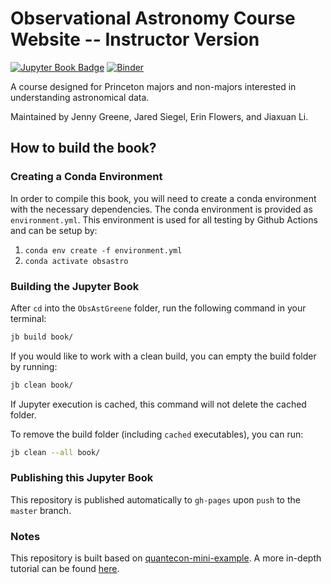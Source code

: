 # Observational Astronomy Course Website -- Instructor Version

[![Jupyter Book Badge](https://jupyterbook.org/badge.svg)](<http://jiaxuanli.me/ObsAstGreene/docs/index.html>)
[![Binder](https://mybinder.org/badge_logo.svg)](https://mybinder.org/v2/gh/AstroJacobLi/ObsAstGreene/HEAD)

A course designed for Princeton majors and non-majors interested in understanding astronomical data. 

Maintained by Jenny Greene, Jared Siegel, Erin Flowers, and Jiaxuan Li. 

## How to build the book?
### Creating a Conda Environment
In order to compile this book, you will need to create a conda environment with the necessary dependencies.
The conda environment is provided as `environment.yml`. This environment is used for all testing by Github Actions and can be setup by:
1. `conda env create -f environment.yml`
2. `conda activate obsastro`

### Building the Jupyter Book
After `cd` into the `ObsAstGreene` folder, run the following command in your terminal:

```bash
jb build book/
```

If you would like to work with a clean build, you can empty the build folder by running:

```bash
jb clean book/
```

If Jupyter execution is cached, this command will not delete the cached folder. 

To remove the build folder (including `cached` executables), you can run:

```bash
jb clean --all book/
```

### Publishing this Jupyter Book

This repository is published automatically to `gh-pages` upon `push` to the `master` branch.

### Notes

This repository is built based on [quantecon-mini-example](https://github.com/executablebooks/quantecon-mini-example). A more in-depth tutorial can be found [here](https://jupyterbook.org/start/overview.html).